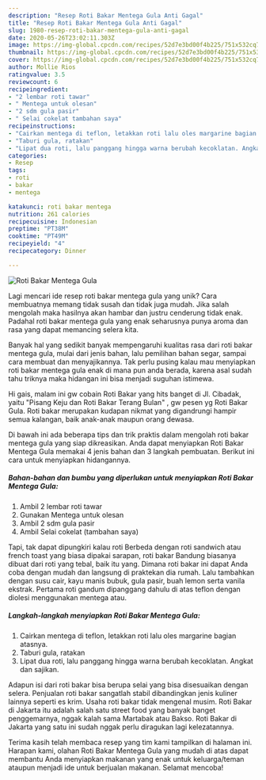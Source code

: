 ```yaml
---
description: "Resep Roti Bakar Mentega Gula Anti Gagal"
title: "Resep Roti Bakar Mentega Gula Anti Gagal"
slug: 1980-resep-roti-bakar-mentega-gula-anti-gagal
date: 2020-05-26T23:02:11.303Z
image: https://img-global.cpcdn.com/recipes/52d7e3bd00f4b225/751x532cq70/roti-bakar-mentega-gula-foto-resep-utama.jpg
thumbnail: https://img-global.cpcdn.com/recipes/52d7e3bd00f4b225/751x532cq70/roti-bakar-mentega-gula-foto-resep-utama.jpg
cover: https://img-global.cpcdn.com/recipes/52d7e3bd00f4b225/751x532cq70/roti-bakar-mentega-gula-foto-resep-utama.jpg
author: Mollie Rios
ratingvalue: 3.5
reviewcount: 6
recipeingredient:
- "2 lembar roti tawar"
- " Mentega untuk olesan"
- "2 sdm gula pasir"
- " Selai cokelat tambahan saya"
recipeinstructions:
- "Cairkan mentega di teflon, letakkan roti lalu oles margarine bagian atasnya."
- "Taburi gula, ratakan"
- "Lipat dua roti, lalu panggang hingga warna berubah kecoklatan. Angkat dan sajikan."
categories:
- Resep
tags:
- roti
- bakar
- mentega

katakunci: roti bakar mentega 
nutrition: 261 calories
recipecuisine: Indonesian
preptime: "PT38M"
cooktime: "PT49M"
recipeyield: "4"
recipecategory: Dinner

---
```



![Roti Bakar Mentega Gula](https://img-global.cpcdn.com/recipes/52d7e3bd00f4b225/751x532cq70/roti-bakar-mentega-gula-foto-resep-utama.jpg)

Lagi mencari ide resep roti bakar mentega gula yang unik? Cara membuatnya memang tidak susah dan tidak juga mudah. Jika salah mengolah maka hasilnya akan hambar dan justru cenderung tidak enak. Padahal roti bakar mentega gula yang enak seharusnya punya aroma dan rasa yang dapat memancing selera kita.

Banyak hal yang sedikit banyak mempengaruhi kualitas rasa dari roti bakar mentega gula, mulai dari jenis bahan, lalu pemilihan bahan segar, sampai cara membuat dan menyajikannya. Tak perlu pusing kalau mau menyiapkan roti bakar mentega gula enak di mana pun anda berada, karena asal sudah tahu triknya maka hidangan ini bisa menjadi suguhan istimewa.

Hi gais, malam ini gw cobain Roti Bakar yang hits banget di Jl. Cibadak, yaitu &#34;Pisang Keju dan Roti Bakar Terang Bulan&#34; , gw pesen yg Roti Bakar Gula. Roti bakar merupakan kudapan nikmat yang digandrungi hampir semua kalangan, baik anak-anak maupun orang dewasa.


Di bawah ini ada beberapa tips dan trik praktis dalam mengolah roti bakar mentega gula yang siap dikreasikan. Anda dapat menyiapkan Roti Bakar Mentega Gula memakai 4 jenis bahan dan 3 langkah pembuatan. Berikut ini cara untuk menyiapkan hidangannya.

<!--inarticleads1-->

##### Bahan-bahan dan bumbu yang diperlukan untuk menyiapkan Roti Bakar Mentega Gula:

1. Ambil 2 lembar roti tawar
1. Gunakan  Mentega untuk olesan
1. Ambil 2 sdm gula pasir
1. Ambil  Selai cokelat (tambahan saya)


Tapi, tak dapat dipungkiri kalau roti Berbeda dengan roti sandwich atau french toast yang biasa dipakai sarapan, roti bakar Bandung biasanya dibuat dari roti yang tebal, baik itu yang. Dimana roti bakar ini dapat Anda coba dengan mudah dan langsung di praktekan dia rumah. Lalu tambahkan dengan susu cair, kayu manis bubuk, gula pasir, buah lemon serta vanila ekstrak. Pertama roti gandum dipanggang dahulu di atas teflon dengan diolesi menggunakan mentega atau. 

<!--inarticleads2-->

##### Langkah-langkah menyiapkan Roti Bakar Mentega Gula:

1. Cairkan mentega di teflon, letakkan roti lalu oles margarine bagian atasnya.
1. Taburi gula, ratakan
1. Lipat dua roti, lalu panggang hingga warna berubah kecoklatan. Angkat dan sajikan.


Adapun isi dari roti bakar bisa berupa selai yang bisa disesuaikan dengan selera. Penjualan roti bakar sangatlah stabil dibandingkan jenis kuliner lainnya seperti es krim. Usaha roti bakar tidak mengenal musim. Roti Bakar di Jakarta itu adalah salah satu street food yang banyak banget penggemarnya, nggak kalah sama Martabak atau Bakso. Roti Bakar di Jakarta yang satu ini sudah nggak perlu diragukan lagi kelezatannya. 

Terima kasih telah membaca resep yang tim kami tampilkan di halaman ini. Harapan kami, olahan Roti Bakar Mentega Gula yang mudah di atas dapat membantu Anda menyiapkan makanan yang enak untuk keluarga/teman ataupun menjadi ide untuk berjualan makanan. Selamat mencoba!
